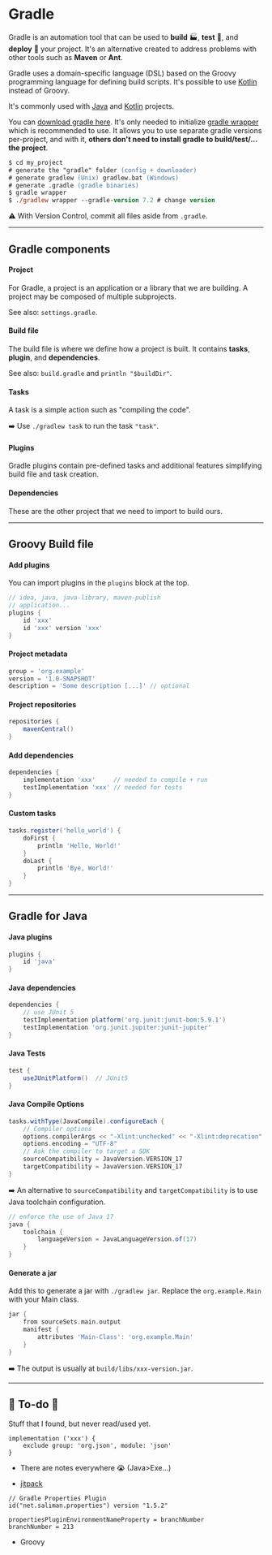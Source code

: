 # Gradle

<div class="row row-cols-md-2"><div>

Gradle is an automation tool that can be used to **build** 🏭, **test** 🧪, and **deploy** 🚀 your project. It's an alternative created to address problems with other tools such as **Maven** or **Ant**.

Gradle uses a domain-specific language (DSL) based on the Groovy programming language for defining build scripts. It's possible to use [Kotlin](/programming-languages/high-level/oo/kotlin/index.md) instead of Groovy. 

It's commonly used with [Java](/programming-languages/high-level/oo/java/_general/index.md) and [Kotlin](/programming-languages/high-level/oo/kotlin/index.md) projects.
</div><div>

You can [download gradle here](https://gradle.org/releases/). It's only needed to initialize [gradle wrapper](https://docs.gradle.org/current/userguide/gradle_wrapper.html) which is recommended to use. It allows you to use separate gradle versions per-project, and with it, **others don't need to install gradle to build/test/... the project**.

```ps
$ cd my_project
# generate the "gradle" folder (config + downloader)
# generate gradlew (Unix) gradlew.bat (Windows)
# generate .gradle (gradle binaries)
$ gradle wrapper
$ ./gradlew wrapper --gradle-version 7.2 # change version
```

⚠️ With Version Control, commit all files aside from `.gradle`.
</div></div>

<hr class="sep-both">

## Gradle components

<div class="row row-cols-md-2"><div>

#### Project

For Gradle, a project is an application or a library that we are building. A project may be composed of multiple subprojects.

See also: `settings.gradle`.

#### Build file

The build file is where we define how a project is built. It contains **tasks**, **plugin**, and **dependencies**.

See also: `build.gradle` and `println "$buildDir"`.
</div><div>

#### Tasks

A task is a simple action such as "compiling the code".

➡️ Use `./gradlew task` to run the task `"task"`.

#### Plugins

Gradle plugins contain pre-defined tasks and additional features simplifying build file and task creation.

#### Dependencies

These are the other project that we need to import to build ours.
</div></div>

<hr class="sep-both">

## Groovy Build file

<div class="row row-cols-md-2"><div>

#### Add plugins

You can import plugins in the `plugins` block at the top.

```groovy
// idea, java, java-library, maven-publish
// application...
plugins {
    id 'xxx'
    id 'xxx' version 'xxx'
}
```

#### Project metadata

```groovy
group = 'org.example'
version = '1.0-SNAPSHOT'
description = 'Some description [...]' // optional
```

#### Project repositories

```groovy
repositories {
    mavenCentral()
}
```
</div><div>

#### Add dependencies

```groovy
dependencies {
    implementation 'xxx'     // needed to compile + run
    testImplementation 'xxx' // needed for tests
}
```

#### Custom tasks

```groovy
tasks.register('hello_world') {
    doFirst {
        println 'Hello, World!'
    }
    doLast {
        println 'Bye, World!'
    }
}
```
</div></div>

<hr class="sep-both">

## Gradle for Java

<div class="row row-cols-md-2"><div>

#### Java plugins

```groovy
plugins {
    id 'java'
}
```

#### Java dependencies

```groovy
dependencies {
    // use JUnit 5
    testImplementation platform('org.junit:junit-bom:5.9.1')
    testImplementation 'org.junit.jupiter:junit-jupiter'
}
```

#### Java Tests

```groovy
test {
    useJUnitPlatform()  // JUnit5
}
```

</div><div>

#### Java Compile Options

```groovy
tasks.withType(JavaCompile).configureEach {
    // Compiler options
    options.compilerArgs << "-Xlint:unchecked" << "-Xlint:deprecation"
    options.encoding = "UTF-8"
    // Ask the compiler to target a SDK
    sourceCompatibility = JavaVersion.VERSION_17
    targetCompatibility = JavaVersion.VERSION_17
}
```

➡️ An alternative to `sourceCompatibility` and `targetCompatibility` is to use Java toolchain configuration.

```groovy
// enforce the use of Java 17
java {
    toolchain {
        languageVersion = JavaLanguageVersion.of(17)
    }
}
```

#### Generate a jar

Add this to generate a jar with `./gradlew jar`. Replace the `org.example.Main` with your Main class.

```groovy
jar {
    from sourceSets.main.output
    manifest {
        attributes 'Main-Class': 'org.example.Main'
    }
}
```

➡️ The output is usually at `build/libs/xxx-version.jar`.
</div></div>

<hr class="sep-both">

## 👻 To-do 👻

Stuff that I found, but never read/used yet.

<div class="row row-cols-md-2"><div>

```
implementation ('xxx') {
    exclude group: 'org.json', module: 'json'
}
```

* There are notes everywhere 😭 (Java>Exe...)

</div><div>

* [jitpack](https://jitpack.io/)

```
// Gradle Properties Plugin
id("net.saliman.properties") version "1.5.2"

propertiesPluginEnvironmentNameProperty = branchNumber
branchNumber = 213
```

* Groovy
</div></div>